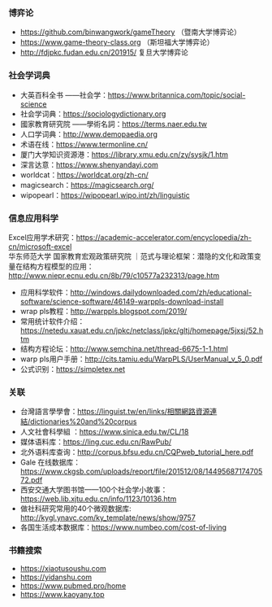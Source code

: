 ### 博弈论

* https://github.com/binwangwork/gameTheory （暨南大学博弈论）
* https://www.game-theory-class.org （斯坦福大学博弈论）
* http://fdjpkc.fudan.edu.cn/201915/ 复旦大学博弈论

### 社会学词典

* 大英百科全书 ——社会学：https://www.britannica.com/topic/social-science
* 社会学词典：https://sociologydictionary.org
* 國家教育研究院 ——學術名詞：https://terms.naer.edu.tw
* 人口学词典：http://www.demopaedia.org
* 术语在线：https://www.termonline.cn/
* 厦门大学知识资源港：https://library.xmu.edu.cn/zy/sysjk/1.htm
* 深言达意：https://www.shenyandayi.com
* worldcat：https://worldcat.org/zh-cn/
* magicsearch：https://magicsearch.org/
* wipopearl：https://wipopearl.wipo.int/zh/linguistic


### 信息应用科学

Excel应用学术研究：https://academic-accelerator.com/encyclopedia/zh-cn/microsoft-excel <br>
华东师范大学 国家教育宏观政策研究院 ｜范式与理论框架：潜隐的文化和政策变量在结构方程模型的应用： http://www.niepr.ecnu.edu.cn/8b/79/c10577a232313/page.htm <br>

* 应用科学软件：http://windows.dailydownloaded.com/zh/educational-software/science-software/46149-warppls-download-install
* wrap pls教程：http://warppls.blogspot.com/2019/
* 常用统计软件介绍：https://netedu.xauat.edu.cn/jpkc/netclass/jpkc/gltj/homepage/5jxsj/52.htm
* 结构方程论坛：http://www.semchina.net/thread-6675-1-1.html
* warp pls用户手册：http://cits.tamiu.edu/WarpPLS/UserManual_v_5_0.pdf
* 公式识别：https://simpletex.net

### 关联

* 台灣語言學學會：https://linguist.tw/en/links/相關網路資源連結/dictionaries%20and%20corpus
* 人文社會科學組 ：https://www.sinica.edu.tw/CL/18
* 媒体语料库：https://ling.cuc.edu.cn/RawPub/
* 北外语料库查询：http://corpus.bfsu.edu.cn/CQPweb_tutorial_here.pdf
* Gale 在线数据库：https://www.ckgsb.com/uploads/report/file/201512/08/1449568717470572.pdf
* 西安交通大学图书馆——100个社会学小故事：https://web.lib.xjtu.edu.cn/info/1123/10136.htm
* 做社科研究常用的40个微观数据库: http://kygl.ynavc.com/ky_template/news/show/9757
* 各国生活成本数据库：https://www.numbeo.com/cost-of-living

### 书籍搜索

* https://xiaotusoushu.com
* https://yidanshu.com
* https://www.pubmed.pro/home
* https://www.kaoyany.top
